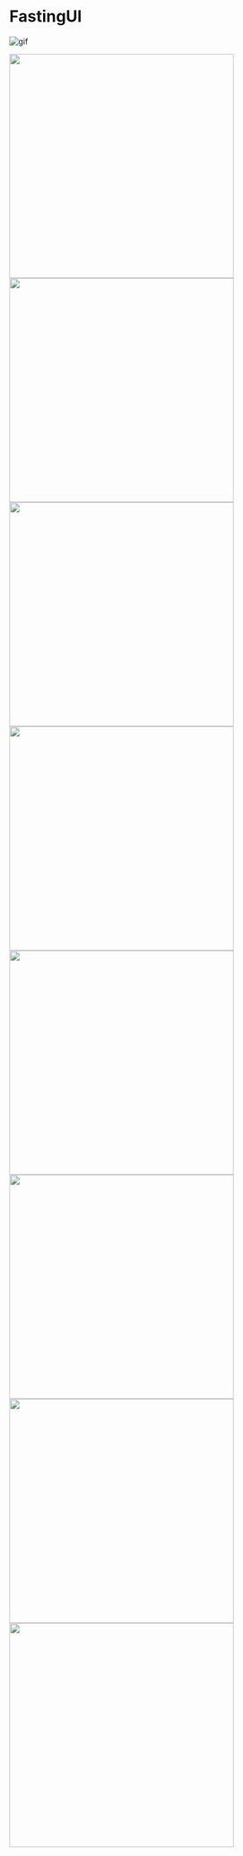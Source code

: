 # FastingUI


![gif](https://user-images.githubusercontent.com/75196423/184629077-da4dd2d9-f9f3-48c5-8d85-ae89a5a5ffc1.gif)


<img src="ss/1.png" alt="" width="400"/>


<img src="ss/2.png" alt="" width="400"/>



<img src="ss/4.png" alt="" width="400"/>


<img src="ss/5.png" alt="" width="400"/>


<img src="ss/6.png" alt="" width="400"/>


<img src="ss/7.png" alt="" width="400"/>


<img src="ss/8.png" alt="" width="400"/>


<img src="ss/9.png" alt="" width="400"/>



